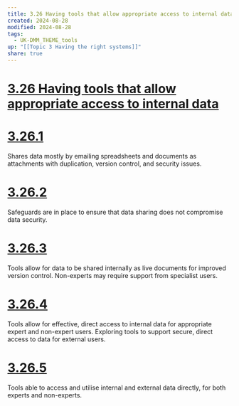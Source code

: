 ```yaml
---
title: 3.26 Having tools that allow appropriate access to internal data
created: 2024-08-28
modified: 2024-08-28
tags:
  - UK-DMM_THEME_tools
up: "[[Topic 3 Having the right systems]]"
share: true
---
```

# [3.26 Having tools that allow appropriate access to internal data](3.26%20Having%20tools%20that%20allow%20appropriate%20access%20to%20internal%20data.md)
# [3.26.1](3.26.1.md)

Shares data mostly by emailing spreadsheets and documents as attachments with duplication, version control, and security issues.

# [3.26.2](3.26.2.md)

Safeguards are in place to ensure that data sharing does not compromise data security.

# [3.26.3](3.26.3.md)

Tools allow for data to be shared internally as live documents for improved version control. Non-experts may require support from specialist users.

# [3.26.4](3.26.4.md)

Tools allow for effective, direct access to internal data for appropriate expert and non-expert users. Exploring tools to support secure, direct access to data for external users.

# [3.26.5](3.26.5.md)

Tools able to access and utilise internal and external data directly, for both experts and non-experts.
